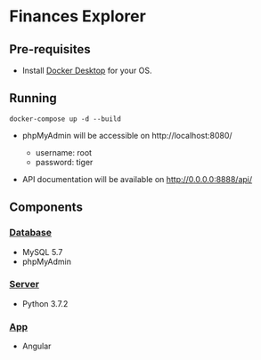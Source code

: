 # Finances Explorer

## Pre-requisites

* Install [Docker Desktop](https://www.docker.com/products/docker-desktop) for your OS.

## Running

```
docker-compose up -d --build
```

* phpMyAdmin will be accessible on http://localhost:8080/
    * username: root
    * password: tiger

* API documentation will be available on http://0.0.0.0:8888/api/


## Components

### [Database](./database/README.md)

* MySQL 5.7
* phpMyAdmin

### [Server](./server/README.md)

* Python 3.7.2

### [App](./app/README.md)

* Angular